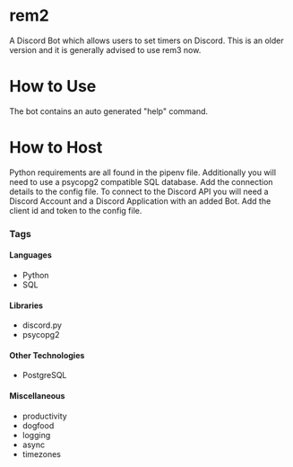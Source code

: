 # rem2

A Discord Bot which allows users to set timers on Discord. This is an older version and it is generally advised to use rem3 now.

# How to Use
The bot contains an auto generated "help" command.

# How to Host
Python requirements are all found in the pipenv file.
Additionally you will need to use a psycopg2 compatible SQL database. Add the connection details to the config file.
To connect to the Discord API you will need a Discord Account and a Discord Application with an added Bot. Add the client id and token to the config file.

### Tags

#### Languages
- Python
- SQL

#### Libraries
- discord.py
- psycopg2

#### Other Technologies
- PostgreSQL

#### Miscellaneous
- productivity
- dogfood
- logging
- async
- timezones
